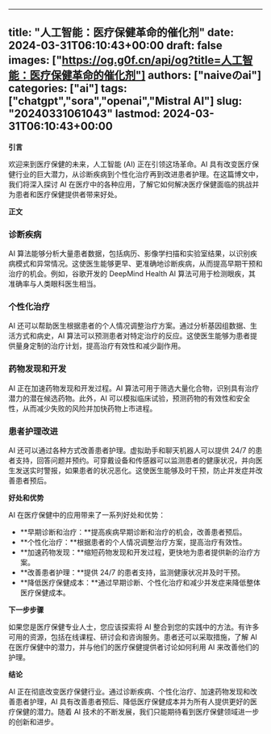 
---
title: "人工智能：医疗保健革命的催化剂"
date: 2024-03-31T06:10:43+00:00
draft: false
images: ["https://og.g0f.cn/api/og?title=人工智能：医疗保健革命的催化剂"]
authors: ["naiveのai"]
categories: ["ai"]
tags: ["chatgpt","sora","openai","Mistral AI"]
slug: "20240331061043"
lastmod: 2024-03-31T06:10:43+00:00
---
**引言**

欢迎来到医疗保健的未来，人工智能 (AI) 正在引领这场革命。AI 具有改变医疗保健行业的巨大潜力，从诊断疾病到个性化治疗再到改进患者护理。在这篇博文中，我们将深入探讨 AI 在医疗中的各种应用，了解它如何解决医疗保健面临的挑战并为患者和医疗保健提供者带来好处。

**正文**

### 诊断疾病

AI 算法能够分析大量患者数据，包括病历、影像学扫描和实验室结果，以识别疾病模式和异常情况。这使医生能够更早、更准确地诊断疾病，从而提高早期干预和治疗的机会。例如，谷歌开发的 DeepMind Health AI 算法可用于检测眼疾，其准确率与人类眼科医生相当。

### 个性化治疗

AI 还可以帮助医生根据患者的个人情况调整治疗方案。通过分析基因组数据、生活方式和病史，AI 算法可以预测患者对特定治疗的反应。这使医生能够为患者提供量身定制的治疗计划，提高治疗有效性和减少副作用。

### 药物发现和开发

AI 正在加速药物发现和开发过程。AI 算法可用于筛选大量化合物，识别具有治疗潜力的潜在候选药物。此外，AI 可以模拟临床试验，预测药物的有效性和安全性，从而减少失败的风险并加快药物上市进程。

### 患者护理改进

AI 还可以通过各种方式改善患者护理。虚拟助手和聊天机器人可以提供 24/7 的患者支持，回答问题并预约。可穿戴设备和传感器可以监测患者的健康状况，并向医生发送实时警报，如果患者的状况恶化。这使医生能够及时干预，防止并发症并改善患者预后。

**好处和优势**

AI 在医疗保健中的应用带来了一系列好处和优势：

* **早期诊断和治疗：**提高疾病早期诊断和治疗的机会，改善患者预后。
* **个性化治疗：**根据患者的个人情况调整治疗方案，提高治疗有效性。
* **加速药物发现：**缩短药物发现和开发过程，更快地为患者提供新的治疗方案。
* **改善患者护理：**提供 24/7 的患者支持，监测健康状况并及时干预。
* **降低医疗保健成本：**通过早期诊断、个性化治疗和减少并发症来降低整体医疗保健成本。

**下一步步骤**

如果您是医疗保健专业人士，您应该探索将 AI 整合到您的实践中的方法。有许多可用的资源，包括在线课程、研讨会和咨询服务。患者还可以采取措施，了解 AI 在医疗保健中的潜力，并与他们的医疗保健提供者讨论如何利用 AI 来改善他们的护理。

**结论**

AI 正在彻底改变医疗保健行业。通过诊断疾病、个性化治疗、加速药物发现和改善患者护理，AI 具有改善患者预后、降低医疗保健成本并为所有人提供更好的医疗保健的潜力。随着 AI 技术的不断发展，我们只能期待看到医疗保健领域进一步的创新和进步。